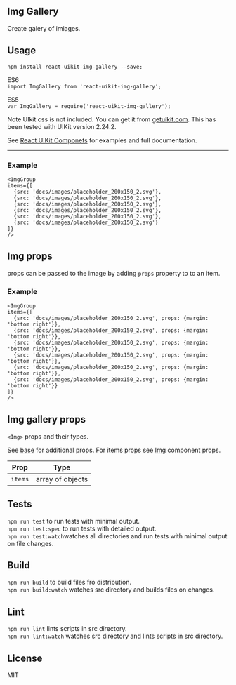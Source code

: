 <div><section><h1>Img Gallery</h1><p>Create galery of imiages.</p></section><section><h2>Usage</h2><p><code>npm install react-uikit-img-gallery --save;</code></p><p>ES6 <br/><code>import ImgGallery from &#x27;react-uikit-img-gallery&#x27;;</code><br/></p><p>ES5 <br/><code>var ImgGallery = require(&#x27;react-uikit-img-gallery&#x27;);</code></p><p><span class="uk-badge  uk-badge-danger">Note</span>  UIkit css is not included. You can get it from <a href="http://getuikit.com/">getuikit.com</a>. This has been tested with UIKit version 2.24.2.</p><p>See <a href="http://otissv.github.io/react-uikit-components">React UIKit Componets</a> for examples and full documentation.</p><hr/><h3>Example</h3><pre class="xml"><code class="xml">&lt;ImgGroup
items={[
  {src: &#x27;docs/images/placeholder_200x150_2.svg&#x27;},
  {src: &#x27;docs/images/placeholder_200x150_2.svg&#x27;},
  {src: &#x27;docs/images/placeholder_200x150_2.svg&#x27;},
  {src: &#x27;docs/images/placeholder_200x150_2.svg&#x27;},
  {src: &#x27;docs/images/placeholder_200x150_2.svg&#x27;},
  {src: &#x27;docs/images/placeholder_200x150_2.svg&#x27;}
]}
/&gt;
</code></pre></section><section><h2>Img props</h2><p>props can be passed to the image by adding <code>props</code> property to to an item.</p><h3>Example</h3><pre class="xml"><code class="xml">&lt;ImgGroup
items={[
  {src: &#x27;docs/images/placeholder_200x150_2.svg&#x27;, props: {margin: &#x27;bottom right&#x27;}},
  {src: &#x27;docs/images/placeholder_200x150_2.svg&#x27;, props: {margin: &#x27;bottom right&#x27;}},
  {src: &#x27;docs/images/placeholder_200x150_2.svg&#x27;, props: {margin: &#x27;bottom right&#x27;}},
  {src: &#x27;docs/images/placeholder_200x150_2.svg&#x27;, props: {margin: &#x27;bottom right&#x27;}},
  {src: &#x27;docs/images/placeholder_200x150_2.svg&#x27;, props: {margin: &#x27;bottom right&#x27;}},
  {src: &#x27;docs/images/placeholder_200x150_2.svg&#x27;, props: {margin: &#x27;bottom right&#x27;}}
]}
/&gt;
</code></pre></section><section><h2>Img gallery props</h2><p><code>&lt;Img&gt;</code> props and their types.</p><p>See <a href="https://github.com/otissv/react-uikit-base">base</a> for additional props. For items props see <a href="https://github.com/otissv/react-uikit-img">Img</a> component props.</p><table class="uk-table"><thead><tr><th>Prop</th><th>Type</th></tr></thead><tbody><tr><td><code>items</code></td><td>array of objects</td></tr></tbody></table></section><section><h2>Tests</h2><p><code>npm run test</code> to run tests with minimal output.<br/><code>npm run test:spec</code> to run tests with detailed output.<br/><code>npm run test:watch</code>watches all directories and run tests with minimal output on file changes.<br/></p></section><section><h2>Build</h2><p><code>npm run build</code> to build files fro distribution.<br/><code>npm run build:watch</code> watches src directory and builds files on changes.<br/></p></section><section><h2>Lint</h2><p><code>npm run lint</code> lints scripts in src directory.<br/><code>npm run lint:watch</code> watches src directory and lints scripts in src directory.<br/></p></section><section><h2>License</h2><p>MIT</p></section></div>